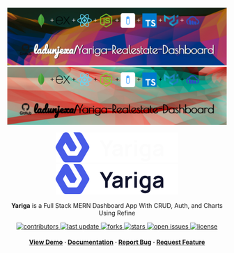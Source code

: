 <a name="readme-top"></a>
<div align="center">

![Project Banner](readme_assets/readme_banner.png#gh-dark-mode-only)
![Project Banner](readme_assets/readme_banner-light.png#gh-light-mode-only)

<!--   <h1>Yariga</h1> -->

![Yariga Logo](readme_assets/yariga_logo.svg#gh-dark-mode-only)
![Yariga Logo](readme_assets/yariga_logo-light.svg#gh-light-mode-only)

<p>
<b>Yariga</b> is a Full Stack MERN Dashboard App With CRUD, Auth, and Charts Using Refine
</p>


<!-- Badges -->
<p>
<a href="https://github.com/ladunjexa/Yariga-Realestate-Dashboard/graphs/contributors">
<img src="https://img.shields.io/github/contributors/ladunjexa/Yariga-Realestate-Dashboard" alt="contributors" />
</a>
<a href="">
<img src="https://img.shields.io/github/last-commit/ladunjexa/Yariga-Realestate-Dashboard" alt="last update" />
</a>
<a href="https://github.com/ladunjexa/Yariga-Realestate-Dashboard/network/members">
<img src="https://img.shields.io/github/forks/ladunjexa/Yariga-Realestate-Dashboard" alt="forks" />
</a>
<a href="https://github.com/ladunjexa/Yariga-Realestate-Dashboard/stargazers">
<img src="https://img.shields.io/github/stars/ladunjexa/Yariga-Realestate-Dashboard" alt="stars" />
</a>
<a href="https://github.com/ladunjexa/Yariga-Realestate-Dashboard/issues/">
<img src="https://img.shields.io/github/issues/ladunjexa/Yariga-Realestate-Dashboard" alt="open issues" />
</a>
<a href="https://github.com/ladunjexa/Yariga-Realestate-Dashboard/blob/master/LICENSE">
<img src="https://img.shields.io/github/license/ladunjexa/Yariga-Realestate-Dashboard.svg" alt="license" />
</a>
</p>

<h4>
<a href="https://mern-dashboard-app.vercel.app">View Demo</a>
<span> · </span>
<a href="https://github.com/ladunjexa/Yariga-Realestate-Dashboard">Documentation</a>
<span> · </span>
<a href="https://github.com/ladunjexa/Yariga-Realestate-Dashboard/issues/">Report Bug</a>
<span> · </span>
<a href="https://github.com/ladunjexa/Yariga-Realestate-Dashboard/issues/">Request Feature</a>
</h4>
</div>
